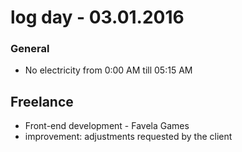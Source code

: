 # log day - 03.01.2016

### General

 - No electricity from 0:00 AM till 05:15 AM

## Freelance

 - Front-end development - Favela Games
  - improvement: adjustments requested by the client

